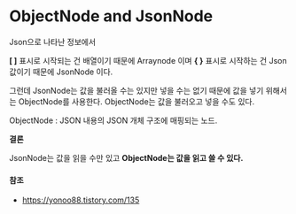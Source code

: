# ObjectNode and JsonNode



Json으로 나타난 정보에서

**[ ]** 표시로 시작되는 건 배열이기 때문에 Arraynode 이며 **{ }** 표시로 시작하는 건 Json 값이기 때문에 JsonNode 이다.

그런데 JsonNode는 값을 불러올 수는 있지만 넣을 수는 없기 때문에 값을 넣기 위해서는 ObjectNode를 사용한다. ObjectNode는 값을 불러오고 넣을 수도 있다.

ObjectNode : JSON 내용의 JSON 개체 구조에 매핑되는 노드.

**결론**

 JsonNode는 값을 읽을 수만 있고 **ObjectNode는 값을 읽고 쓸 수 있다.**

#### 참조

- https://yonoo88.tistory.com/135